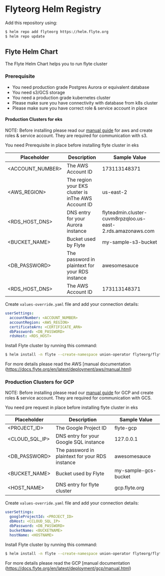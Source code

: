 # Flyteorg Helm Registry

Add this repository using:

```bash
$ helm repo add flyteorg https://helm.flyte.org
$ helm repo update
```

## Flyte Helm Chart

The Flyte Helm Chart helps you to run flyte cluster

### Prerequisite

- You need production grade Postgres Aurora or equivalent database
- You need s3/GCS storage
- You need a production grade kubernetes cluster
- Please make sure you have connectivity with database from k8s cluster
- Please make sure you have correct role & service account in place

#### Production Clusters for eks

NOTE: Before installing please read our [manual guide](https://docs.flyte.org/en/latest/deployment/aws/manual.html#aws-permissioning) for aws and create roles & service account. They are required for communication with s3.

You need Prerequisite in place before installing flyte cluster in eks

| Placeholder | Description | Sample Value |
| -------- | -------- | -------- |
| <ACCOUNT_NUMBER>    | The AWS Account ID | 173113148371 |
| <AWS_REGION>    | The region your EKS cluster is inThe AWS Account ID | us-east-2 |
| <RDS_HOST_DNS>    | DNS entry for your Aurora instance | flyteadmin.cluster-cuvm8rpzqloo.us-east-2.rds.amazonaws.com |
| <BUCKET_NAME>    | Bucket used by Flyte | my-sample-s3-bucket |
| <DB_PASSWORD>    | The password in plaintext for your RDS instance | awesomesauce |
| <RDS_HOST_DNS>    | The AWS Account ID | 173113148371 |

Create `values-override.yaml` file and add your connection details:
```yaml
userSettings:
  accountNumber: <ACCOUNT_NUMBER>
  accountRegion: <AWS_REGION>
  certificateArn: <CERTIFICATE_ARN>
  dbPassword: <DB_PASSWORD>
  rdsHost: <RDS_HOST>
```

Install Flyte cluster by running this command:

```bash
$ helm install -n flyte --create-namespace union-operator flyteorg/flyte-core -f https://raw.githubusercontent.com/flyteorg/flyte/master/charts/flyte-core/values-eks.yaml -f values-override.yaml
```

For more details please read the AWS [manual documentation (https://docs.flyte.org/en/latest/deployment/aws/manual.html)

### Production Clusters for GCP

NOTE: Before installing please read our [manual guide](https://docs.flyte.org/en/latest/deployment/gcp/manual.html#permissions) for GCP and create roles & service account. They are required for communication with GCS.


You need pre request in place before installing flyte cluster in eks

| Placeholder | Description | Sample Value |
| -------- | -------- | -------- |
| <PROJECT_ID>   | The Google Project ID | flyte-gcp |
| <CLOUD_SQL_IP>  | DNS entry for your Google SQL instance | 127.0.0.1 |
| <DB_PASSWORD>   | The password in plaintext for your RDS instance | awesomesauce |
| <BUCKET_NAME> | Bucket used by Flyte | my-sample-gcs-bucket |
| <HOST_NAME>    | DNS entry for flyte cluster | gcp.flyte.org |


Create `values-override.yaml` file and add your connection details:

```yaml
userSettings:
  googleProjectId: <PROJECT_ID>
  dbHost: <CCLOUD_SQL_IP>
  dbPassword: <DB_PASSWORD>
  bucketName: <BUCKETNAME>
  hostName: <HOSTNAME>
```

Install Flyte cluster by running this command:

```bash
$ helm install -n flyte --create-namespace union-operator flyteorg/flyte-core -f https://raw.githubusercontent.com/flyteorg/flyte/master/charts/flyte-core/values-gcp.yaml -f values-override.yaml
```

For more details please read the GCP [manual documentation (https://docs.flyte.org/en/latest/deployment/gcp/manual.html)
